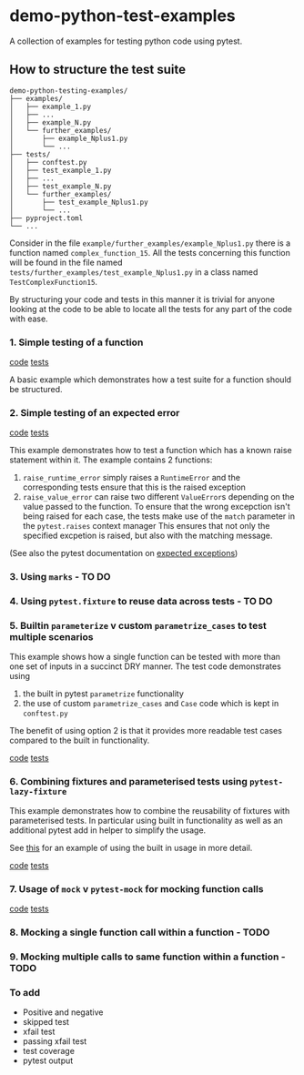 # demo-python-test-examples
A collection of examples for testing python code using pytest.

## How to structure the test suite

```
demo-python-testing-examples/
├── examples/
│   ├── example_1.py
│   ├── ...
│   ├── example_N.py
│   └── further_examples/
│       ├── example_Nplus1.py
│       └── ...
├── tests/
│   ├── conftest.py
│   ├── test_example_1.py
│   ├── ...
│   ├── test_example_N.py
│   └── further_examples/
│       ├── test_example_Nplus1.py
│       └── ...
├── pyproject.toml
└── ...
```

Consider in the file  `example/further_examples/example_Nplus1.py` there is a function named `complex_function_15`. All the tests concerning this function will be found in the file named `tests/further_examples/test_example_Nplus1.py` in a class named `TestComplexFunction15`.

By structuring your code and tests in this manner it is trivial for anyone looking at the code to be able to locate all the tests for any part of the code with ease.

### 1. Simple testing of a function
[code](https://github.com/pricemg/demo-python-testing-examples/blob/main/examples/example_1.py)
[tests](https://github.com/pricemg/demo-python-testing-examples/blob/main/tests/test_example_1.py)

A basic example which demonstrates how a test suite for a function should be structured.

### 2. Simple testing of an expected error
[code](https://github.com/pricemg/demo-python-testing-examples/blob/main/examples/example_2.py)
[tests](https://github.com/pricemg/demo-python-testing-examples/blob/main/tests/test_example_2.py)

This example demonstrates how to test a function which has a known raise statement within it.
The example contains 2 functions:
1. `raise_runtime_error` simply raises a `RuntimeError` and the corresponding tests ensure that this is the raised exception
2. `raise_value_error` can raise two different `ValueError`s depending on the value passed to the function. 
   To ensure that the wrong excepction isn't being raised for each case, the tests make use of the `match` parameter in the `pytest.raises` context manager
   This ensures that not only the specified excpetion is raised, but also with the matching message.

(See also the pytest documentation on [expected exceptions](https://docs.pytest.org/en/7.2.x/how-to/assert.html#assertions-about-expected-exceptions))

### 3. Using `marks` - TO DO

### 4. Using `pytest.fixture` to reuse data across tests - TO DO

### 5. Builtin `parameterize` v custom `parametrize_cases` to test multiple scenarios

This example shows how a single function can be tested with more than one set
of inputs in a succinct DRY manner. The test code demonstrates using
1. the built in pytest `parametrize` functionality
2. the use of custom `parametrize_cases` and `Case` code which is kept in `conftest.py`

The benefit of using option 2 is that it provides more readable test cases
compared to the built in functionality.

[code](https://github.com/pricemg/demo-python-testing-examples/blob/main/examples/example_5.py)
[tests](https://github.com/pricemg/demo-python-testing-examples/blob/main/tests/test_example_5.py)

### 6. Combining fixtures and parameterised tests using `pytest-lazy-fixture`

This example demonstrates how to combine the reusability of fixtures with
parameterised tests. In particular using built in functionality as well as an
additional pytest add in helper to simplify the usage.

See [this](https://engineeringfordatascience.com/posts/pytest_fixtures_with_parameterize/)
for an example of using the built in usage in more detail.

[code](https://github.com/pricemg/demo-python-testing-examples/blob/main/examples/example_6.py)
[tests](https://github.com/pricemg/demo-python-testing-examples/blob/main/tests/test_example_6.py)

### 7. Usage of `mock` v `pytest-mock` for mocking function calls
[code](https://github.com/pricemg/demo-python-testing-examples/blob/main/examples/example_7.py)
[tests](https://github.com/pricemg/demo-python-testing-examples/blob/main/tests/test_example_7.py)

### 8. Mocking a single function call within a function - TODO

### 9. Mocking multiple calls to same function within a function - TODO

### To add
* Positive and negative 
* skipped test
* xfail test
* passing xfail test
* test coverage
* pytest output